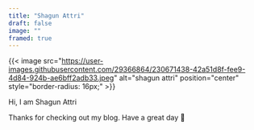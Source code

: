 ```yaml
---
title: "Shagun Attri"
draft: false
image: ""
framed: true
---
```


{{< image src="https://user-images.githubusercontent.com/29366864/230671438-42a51d8f-fee9-4d84-924b-ae6bff2adb33.jpeg" alt="shagun attri" position="center" style="border-radius: 16px;" >}}

Hi, I am Shagun Attri

Thanks for checking out my blog. Have a great day 🤗